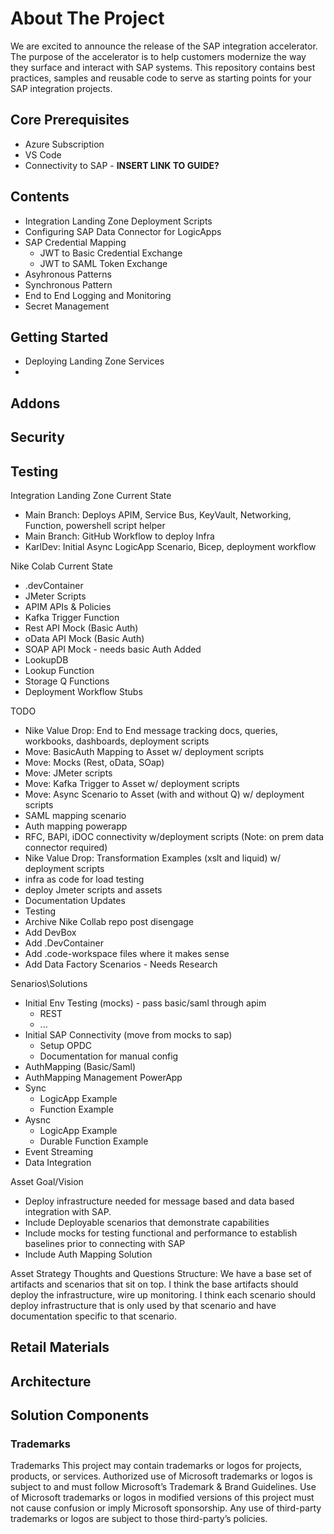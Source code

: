 <!-- ABOUT THE PROJECT -->
# About The Project

We are excited to announce the release of the SAP integration accelerator. The purpose of the accelerator is to help customers modernize the way they surface and interact with SAP systems. This repository contains best practices, samples and reusable code to serve as starting points for your SAP integration projects.

## Core Prerequisites

* Azure Subscription
* VS Code
* Connectivity to SAP - **INSERT LINK TO GUIDE?**

## Contents

+ Integration Landing Zone Deployment Scripts
+ Configuring SAP Data Connector for LogicApps
+ SAP Credential Mapping
  + JWT to Basic Credential Exchange
  + JWT to SAML Token Exchange
+ Asyhronous Patterns
+ Synchronous Pattern
+ End to End Logging and Monitoring
+ Secret Management

## Getting Started

+ Deploying Landing Zone Services
+ 

## Addons

## Security

## Testing

Integration Landing Zone Current State
- Main Branch: Deploys APIM, Service Bus, KeyVault, Networking, Function, powershell script helper
- Main Branch: GitHub Workflow to deploy Infra
- KarlDev: Initial Async LogicApp Scenario, Bicep, deployment workflow

Nike Colab Current State
- .devContainer
- JMeter Scripts
- APIM APIs & Policies
- Kafka Trigger Function
- Rest API Mock (Basic Auth)
- oData API Mock (Basic Auth)
- SOAP API Mock - needs basic Auth Added
- LookupDB
- Lookup Function
- Storage Q Functions
- Deployment Workflow Stubs

TODO
- Nike Value Drop: End to End message tracking docs, queries, workbooks, dashboards, deployment scripts
- Move: BasicAuth Mapping to Asset w/ deployment scripts
- Move: Mocks (Rest, oData, SOap)
- Move: JMeter scripts
- Move: Kafka Trigger to Asset w/ deployment scripts
- Move: Async Scenario to Asset (with and without Q) w/ deployment scripts
- SAML mapping scenario
- Auth mapping powerapp
- RFC, BAPI, iDOC connectivity w/deployment scripts (Note: on prem data connector required)
- Nike Value Drop: Transformation Examples (xslt and liquid) w/ deployment scripts
- infra as code for load testing
- deploy Jmeter scripts and assets
- Documentation Updates
- Testing
- Archive Nike Collab repo post disengage
- Add DevBox
- Add .DevContainer
- Add .code-workspace files where it makes sense
- Add Data Factory Scenarios - Needs Research


Senarios\Solutions
- Initial Env Testing (mocks) - pass basic/saml through apim
	- REST
	- ...
- Initial SAP Connectivity (move from mocks to sap)
	- Setup OPDC
	- Documentation for manual config
- AuthMapping (Basic/Saml)
- AuthMapping Management PowerApp
- Sync
	- LogicApp Example
	- Function Example
- Aysnc
	- LogicApp Example
	- Durable Function Example
- Event Streaming
- Data Integration

Asset Goal/Vision
- Deploy infrastructure needed for message based and data based integration with SAP.
- Include Deployable scenarios that demonstrate capabilities
- Include mocks for testing functional and performance to establish baselines prior to connecting with SAP
- Include Auth Mapping Solution

Asset Strategy Thoughts and Questions
Structure: 
We have a base set of artifacts and scenarios that sit on top.  I think the base artifacts should deploy the infrastructure, wire up monitoring.  I think each scenario should deploy infrastructure that is only used by that scenario and have documentation specific to that scenario.
## Retail Materials

## Architecture

## Solution Components

### Trademarks

Trademarks This project may contain trademarks or logos for projects, products, or services. Authorized use of Microsoft trademarks or logos is subject to and must follow Microsoft’s Trademark & Brand Guidelines. Use of Microsoft trademarks or logos in modified versions of this project must not cause confusion or imply Microsoft sponsorship. Any use of third-party trademarks or logos are subject to those third-party’s policies.
